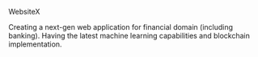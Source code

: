 WebsiteX

Creating a next-gen web application for financial domain (including banking). Having the latest machine learning capabilities 
and blockchain implementation.


